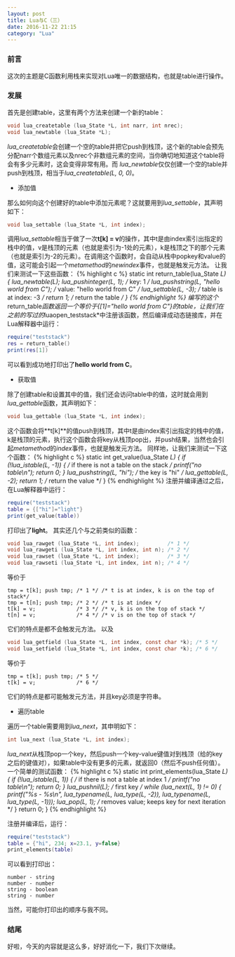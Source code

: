 ```yaml
---
layout: post
title: Lua与C（三）
date: 2016-11-22 21:15
category: "Lua"
---
```


### 前言
这次的主题是C函数利用栈来实现对Lua唯一的数据结构，也就是table进行操作。

### 发展
首先是创建table，这里有两个方法来创建一个新的table：

```c
void lua_createtable (lua_State *L, int narr, int nrec);
void lua_newtable (lua_State *L);
```

*lua_createtable*会创建一个空的table并把它push到栈顶，这个新的table会预先分配narr个数组元素以及nrec个非数组元素的空间，当你确切地知道这个table将会有多少元素时，这会变得非常有用。而 *lua_newtable*仅仅创建一个空的table并push到栈顶，相当于*lua_createtable(L, 0, 0)*。

- 添加值

那么如何向这个创建好的table中添加元素呢？这就要用到*lua_settable*，其声明如下：

```c
void lua_settable (lua_State *L, int index);
```

调用*lua_settable*相当于做了一次**t[k] = v**的操作，其中t是由index索引出指定的栈中的值，v是栈顶的元素（也就是索引为-1处的元素），k是栈顶之下的那个元素（也就是索引为-2的元素）。在调用这个函数时，会自动从栈中popkey和value的值，这可能会引起一个*metamethod*的*newindex*事件，也就是触发元方法。
让我们来测试一下这些函数：
{% highlight c %}
static int return_table(lua_State *L)
{
    lua_newtable(L);
    lua_pushinteger(L, 1); /* key: 1 */
    lua_pushstring(L, "hello world from C"); /* value: "hello world from C" */
    lua_settable(L, -3); /* table is at index: -3 */
    return 1; /* return the table */
}
{% endhighlight %}
编写的这个*return_table*函数返回一个等价于{[1]="hello world from C"}的table，让我们在之前的写过的*luaopen_teststack*中注册该函数，然后编译成动态链接库，并在Lua解释器中运行：

```lua
require("teststack")
res = return_table()
print(res[1])
```

可以看到成功地打印出了**hello world from C**。

- 获取值

除了创建table和设置其中的值，我们还会访问table中的值，这时就会用到*lua_gettable*函数，其声明如下：

```c
void lua_gettable (lua_State *L, int index);
```

这个函数会将**t[k]**的值push到栈顶，其中t是由index索引出指定的栈中的值，k是栈顶的元素，执行这个函数会将key从栈顶pop出，并push结果，当然也会引起*metamethod*的*index*事件，也就是触发元方法。
同样地，让我们来测试一下这个函数：
{% highlight c %}
static int get_value(lua_State *L)
{
    if (!lua_istable(L, -1)) { /* if there is not a table on the stack */
        printf("no table\n");
        return 0;
    }
    lua_pushstring(L, "hi"); /* the key is "hi" */
    lua_gettable(L, -2);
    return 1; /* return the value */
}
{% endhighlight %}
注册并编译通过之后，在Lua解释器中运行：

```lua
require("teststack")
table = {["hi"]="light"}
print(get_value(table))
```

打印出了**light**。
其实还几个与之前类似的函数：

```c
void lua_rawget (lua_State *L, int index);         /* 1 */
void lua_rawgeti (lua_State *L, int index, int n); /* 2 */
void lua_rawset (lua_State *L, int index);         /* 3 */
void lua_rawseti (lua_State *L, int index, int n); /* 4 */
```

等价于

```
tmp = t[k]; push tmp; /* 1 */ /* t is at index, k is on the top of stack*/
tmp = t[n]; push tmp; /* 2 */ /* t is at index */
t[k] = v;             /* 3 */ /* v, k is on the top of stack */
t[n] = v;             /* 4 */ /* v is on the top of stack */
```

它们的特点是都不会触发元方法。
以及

```c
void lua_getfield (lua_State *L, int index, const char *k); /* 5 */
void lua_setfield (lua_State *L, int index, const char *k); /* 6 */
```

等价于

```
tmp = t[k]; push tmp; /* 5 */
t[k] = v;             /* 6 */
```

它们的特点是都可能触发元方法，并且key必须是字符串。

- 遍历table

遍历一个table需要用到*lua_next*，其申明如下：

```C
int lua_next (lua_State *L, int index);
```

*lua_next*从栈顶pop一个key，然后push一个key-value键值对到栈顶（给的key之后的键值对），如果table中没有更多的元素，就返回0（然后不push任何值）。一个简单的测试函数：
{% highlight c %}
static int print_elements(lua_State *L)
{
    if (!lua_istable(L, 1)) { /* if there is not a table at index 1 */
        printf("no table\n");
        return 0;
    }
    lua_pushnil(L); /* first key */
    while (lua_next(L, 1) != 0) {
        printf("%s - %s\n", lua_typename(L, lua_type(L, -2)),
                lua_typename(L, lua_type(L, -1)));
        lua_pop(L, 1); /* removes value; keeps key for next iteration */
    }
    return 0;
}
{% endhighlight %}

注册并编译后，运行：

```lua
require("teststack")
table = {"hi", 234; x=23.1, y=false}
print_elements(table)
```

可以看到打印出：

```
number - string
number - number
string - boolean
string - number
```

当然，可能你打印出的顺序与我不同。

### 结尾
好啦，今天的内容就是这么多，好好消化一下，我们下次继续。